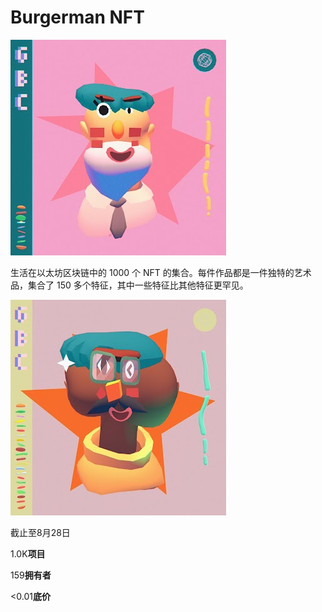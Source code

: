 # Burgerman NFT



![undsnamed](undsnamed.png)

生活在以太坊区块链中的 1000 个 NFT 的集合。每件作品都是一件独特的艺术品，集合了 150 多个特征，其中一些特征比其他特征更罕见。

![unnamed](unnamed.png)

截止至8月28日

1.0K**项目**

159**拥有者**

<0.01**底价**
